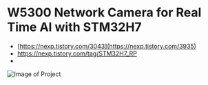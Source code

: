 # W5300 Network Camera for Real Time AI with STM32H7
* [https://nexp.tistory.com/3043](https://nexp.tistory.com/3935)
* https://nexp.tistory.com/tag/STM32H7_RP
* 
![Image of Project](https://img1.daumcdn.net/thumb/R1280x0/?scode=mtistory2&fname=https%3A%2F%2Fblog.kakaocdn.net%2Fdn%2FpHAS8%2Fbtq434D3C7k%2F9WwJy5SHahqsj4y2Q7nPj1%2Fimg.png)
